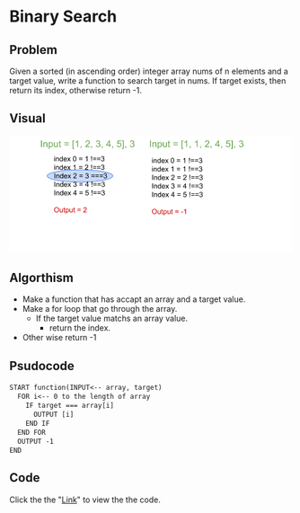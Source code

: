 # Binary Search

## Problem
Given a sorted (in ascending order) integer array nums of n elements and a target value, write a function to search target in nums. If target exists, then return its index, otherwise return -1.

## Visual

![](binarySerch.png)

## Algorthism
* Make a function that has accapt an array and a target value.
* Make a for loop that go through the array.
  * If the target value matchs an array value.
    * return the index.
* Other wise return -1

## Psudocode
```
START function(INPUT<-- array, target)
  FOR i<-- 0 to the length of array
    IF target === array[i]
      OUTPUT [i]
    END IF
  END FOR
  OUTPUT -1
END
```
## Code
 Click the the "[Link](binarySearch.js)" to view the the code. 